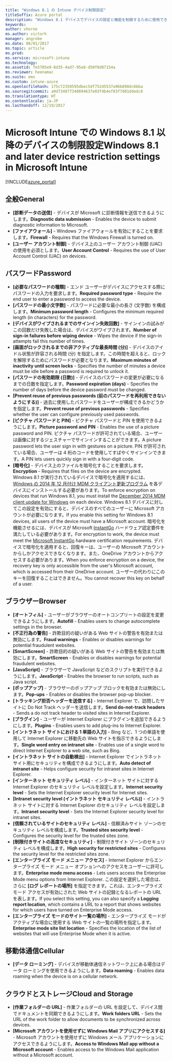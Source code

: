 ```yaml
---
title: "Windows 8.1 の Intune デバイス制限設定"
titleSuffix: Azure portal
description: "Windows 8.1 デバイスでデバイスの設定と機能を制御するために使用できる Intune 設定について説明します。\""
keywords: 
author: vhorne
ms.author: victorh
manager: angrobe
ms.date: 08/01/2017
ms.topic: article
ms.prod: 
ms.service: microsoft-intune
ms.technology: 
ms.assetid: fe5785e9-8d35-4ad7-95e8-d50f8d87154a
ms.reviewer: heenamac
ms.suite: ems
ms.custom: intune-azure
ms.openlocfilehash: 175c72350595dbec5df75245537a96b898dc6bba
ms.sourcegitcommit: a9d734877340894637e03f4b4ef83f7d01ddedc8
ms.translationtype: HT
ms.contentlocale: ja-JP
ms.lasthandoff: 12/19/2017
---
```

# <a name="windows-81-and-later-device-restriction-settings-in-microsoft-intune"></a><span data-ttu-id="39fc5-103">Microsoft Intune での Windows 8.1 以降のデバイスの制限設定</span><span class="sxs-lookup"><span data-stu-id="39fc5-103">Windows 8.1 and later device restriction settings in Microsoft Intune</span></span>

[!INCLUDE[azure_portal](./includes/azure_portal.md)]

## <a name="general"></a><span data-ttu-id="39fc5-104">全般</span><span class="sxs-lookup"><span data-stu-id="39fc5-104">General</span></span>

-   <span data-ttu-id="39fc5-105">**[診断データの送信]** - デバイスが Microsoft に診断情報を送信できるようにします。</span><span class="sxs-lookup"><span data-stu-id="39fc5-105">**Diagnostic data submission** - Enables the device to submit diagnostic information to Microsoft.</span></span>
-   <span data-ttu-id="39fc5-106">**[ファイアウォール]** - Windows ファイアウォールを有効にすることを要求します。</span><span class="sxs-lookup"><span data-stu-id="39fc5-106">**Firewall** - Requires that the Windows Firewall is turned on.</span></span>
-   <span data-ttu-id="39fc5-107">**[ユーザー アカウント制御]** - デバイス上のユーザー アカウント制御 (UAC) の使用を必須とします。</span><span class="sxs-lookup"><span data-stu-id="39fc5-107">**User Account Control** - Requires the use of User Account Control (UAC) on devices.</span></span>

## <a name="password"></a><span data-ttu-id="39fc5-108">パスワード</span><span class="sxs-lookup"><span data-stu-id="39fc5-108">Password</span></span>
-   <span data-ttu-id="39fc5-109">**[必要なパスワードの種類]** - エンド ユーザーがデバイスにアクセスする際にパスワードの入力を要求します。</span><span class="sxs-lookup"><span data-stu-id="39fc5-109">**Required password type** - Require the end user to enter a password to access the device.</span></span>
-   <span data-ttu-id="39fc5-110">**[パスワードの最小文字数]** - パスワードに必要な最小の長さ (文字数) を構成します。</span><span class="sxs-lookup"><span data-stu-id="39fc5-110">**Minimum password length** - Configures the minimum required length (in characters) for the password.</span></span>
-   <span data-ttu-id="39fc5-111">**[デバイスがワイプされるまでのサインイン失敗回数]** - サインインの試みがこの回数だけ失敗した場合は、デバイスがワイプされます。</span><span class="sxs-lookup"><span data-stu-id="39fc5-111">**Number of sign-in failures before wiping device** - Wipes the device if the sign-in attempts fail this number of times.</span></span>
-   <span data-ttu-id="39fc5-112">**[画面がロックされるまでの非アクティブな最長時間 (分)]** - デバイスのアイドル状態が許容される時間 (分) を指定します。この時間を超えると、ロックを解除するためにパスワードが必要となります。</span><span class="sxs-lookup"><span data-stu-id="39fc5-112">**Maximum minutes of inactivity until screen locks** - Specifies the number of minutes a device must be idle before a password is required to unlock it.</span></span>
-   <span data-ttu-id="39fc5-113">**[パスワードの有効期限 (日数)]** - デバイスのパスワードの変更が必要になるまでの日数を指定します。</span><span class="sxs-lookup"><span data-stu-id="39fc5-113">**Password expiration (days)** - Specifies the number of days before the device password must be changed.</span></span>
-   <span data-ttu-id="39fc5-114">**[Prevent reuse of previous passwords (前のパスワードを再利用できないようにする)]** - 過去に使用したパスワードをユーザーが構成できるかどうかを指定します。</span><span class="sxs-lookup"><span data-stu-id="39fc5-114">**Prevent reuse of previous passwords** - Specifies whether the user can configure previously used passwords.</span></span>
-   <span data-ttu-id="39fc5-115">**[ピクチャ パスワードと PIN]** - ピクチャ パスワードと PIN を使用できるようにします。</span><span class="sxs-lookup"><span data-stu-id="39fc5-115">**Picture password and PIN** - Enables the use of a picture password and PIN.</span></span> <span data-ttu-id="39fc5-116">ピクチャ パスワードが許可されている場合、ユーザーは画像に対するジェスチャーでサインインすることができます。</span><span class="sxs-lookup"><span data-stu-id="39fc5-116">A picture password lets the user sign in with gestures on a picture.</span></span> <span data-ttu-id="39fc5-117">PIN が許可されている場合、ユーザーは 4 桁のコードを使用してすばやくサインインできます。</span><span class="sxs-lookup"><span data-stu-id="39fc5-117">A PIN lets users quickly sign in with a four-digit code.</span></span>
-   <span data-ttu-id="39fc5-118">**[暗号化]** - デバイス上のファイルを暗号化することを要求します。</span><span class="sxs-lookup"><span data-stu-id="39fc5-118">**Encryption** - Requires that files on the device are encrypted.</span></span><br><span data-ttu-id="39fc5-119">Windows 8.1 が実行されているデバイスで暗号化を適用するには、 [Windows の 2014 年 12 月付け MDM クライアント更新プログラム](https://support.microsoft.com/kb/3013816) を各デバイスにインストールする必要があります。</span><span class="sxs-lookup"><span data-stu-id="39fc5-119">To enforce encryption on devices that run Windows 8.1, you must install the [December 2014 MDM client update for Windows](https://support.microsoft.com/kb/3013816) on each device.</span></span>
<span data-ttu-id="39fc5-120">Windows 8.1 デバイスに対してこの設定を有効にすると、デバイスのすべてのユーザーに Microsoft アカウントが必要になります。</span><span class="sxs-lookup"><span data-stu-id="39fc5-120">If you enable this setting for Windows 8.1 devices, all users of the device must have a Microsoft account.</span></span>
<span data-ttu-id="39fc5-121">暗号化を機能させるには、デバイスが Microsoft [InstantGo](https://blogs.windows.com/windowsexperience/2014/06/19/instantgo-a-better-way-to-sleep/#IBHULcTfI4PokO8X.97) ハードウェア認定要件を満たしている必要があります。</span><span class="sxs-lookup"><span data-stu-id="39fc5-121">For encryption to work, the device must meet the [Microsoft InstantGo](https://blogs.windows.com/windowsexperience/2014/06/19/instantgo-a-better-way-to-sleep/#IBHULcTfI4PokO8X.97) hardware certification requirements.</span></span>
<span data-ttu-id="39fc5-122">デバイスで暗号化を適用すると、回復キーは、ユーザーの Microsoft アカウントからしかアクセスできなくなります。また、OneDrive アカウントからアクセスする必要があります。</span><span class="sxs-lookup"><span data-stu-id="39fc5-122">When you enforce encryption on a device, the recovery key is only accessible from the user's Microsoft account, which is accessed from their OneDrive account.</span></span> <span data-ttu-id="39fc5-123">ユーザーの代わりにこのキーを回復することはできません。</span><span class="sxs-lookup"><span data-stu-id="39fc5-123">You cannot recover this key on behalf of a user.</span></span>     



## <a name="browser"></a><span data-ttu-id="39fc5-124">ブラウザー</span><span class="sxs-lookup"><span data-stu-id="39fc5-124">Browser</span></span>
-   <span data-ttu-id="39fc5-125">**[オートフィル]** - ユーザーがブラウザーのオートコンプリートの設定を変更できるようにします。</span><span class="sxs-lookup"><span data-stu-id="39fc5-125">**Autofill** - Enables users to change autocomplete settings in the browser.</span></span>
-   <span data-ttu-id="39fc5-126">**[不正行為の警告]** - 詐欺目的の疑いがある Web サイトの警告を有効または無効にします。</span><span class="sxs-lookup"><span data-stu-id="39fc5-126">**Fraud warnings** - Enables or disables warnings for potential fraudulent websites.</span></span>
-   <span data-ttu-id="39fc5-127">**[SmartScreen]** - 詐欺目的の疑いがある Web サイトの警告を有効または無効にします。</span><span class="sxs-lookup"><span data-stu-id="39fc5-127">**SmartScreen** - Enables or disables warnings for potential fraudulent websites.</span></span>
-   <span data-ttu-id="39fc5-128">**[JavaScript]** - ブラウザーで JavaScript などのスクリプトを実行できるようにします。</span><span class="sxs-lookup"><span data-stu-id="39fc5-128">**JavaScript** - Enables the browser to run scripts, such as Java script.</span></span>
-   <span data-ttu-id="39fc5-129">**[ポップアップ]** - ブラウザーのポップアップ ブロックを有効または無効にします。</span><span class="sxs-lookup"><span data-stu-id="39fc5-129">**Pop-ups** - Enables or disables the browser pop-up blocker.</span></span>
-   <span data-ttu-id="39fc5-130">**[トラッキング拒否ヘッダーを送信する]** - Internet Explorer で、訪問したサイトに Do Not Track ヘッダーを送信します。</span><span class="sxs-lookup"><span data-stu-id="39fc5-130">**Send do-not-track headers** - Sends a do not track header to visited sites in Internet Explorer.</span></span>
-   <span data-ttu-id="39fc5-131">**[プラグイン]** - ユーザーが Internet Explorer にプラグインを追加できるようにします。</span><span class="sxs-lookup"><span data-stu-id="39fc5-131">**Plugins** - Enables users to add plug-ins to Internet Explorer.</span></span>
-   <span data-ttu-id="39fc5-132">**[イントラネット サイトにおける 1 単語の入力]** - Bing など、1 つの単語を使用して Internet Explorer に移動先の Web サイトを指示できるようにします。</span><span class="sxs-lookup"><span data-stu-id="39fc5-132">**Single word entry on intranet site** - Enables use of a single word to direct Internet Explorer to a web site, such as Bing.</span></span>
-   <span data-ttu-id="39fc5-133">**[イントラネット サイトの自動検出]** - Internet Explorer でイントラネット サイト用にセキュリティを構成できるようにします。</span><span class="sxs-lookup"><span data-stu-id="39fc5-133">**Auto detect of intranet site** - Helps configure security for intranet sites in Internet Explorer.</span></span>
-   <span data-ttu-id="39fc5-134">**[インターネット セキュリティ レベル]** - インターネット サイトに対する Internet Explorer のセキュリティ レベルを設定します。</span><span class="sxs-lookup"><span data-stu-id="39fc5-134">**Internet security level** - Sets the Internet Explorer security level for Internet sites.</span></span>
-   <span data-ttu-id="39fc5-135">**[Intranet security level (イントラネット セキュリティ レベル)]** - イントラネット サイトに対する Internet Explorer のセキュリティ レベルを設定します。</span><span class="sxs-lookup"><span data-stu-id="39fc5-135">**Intranet security level** - Sets the Internet Explorer security level for intranet sites.</span></span>
-   <span data-ttu-id="39fc5-136">**[信頼されているサイトのセキュリティ レベル]** - 信頼済みサイト ゾーンのセキュリティ レベルを構成します。</span><span class="sxs-lookup"><span data-stu-id="39fc5-136">**Trusted sites security level** - Configures the security level for the trusted sites zone.</span></span>
-   <span data-ttu-id="39fc5-137">**[制限付きサイトの高度なセキュリティ]** - 制限付きサイト ゾーンのセキュリティ レベルを構成します。</span><span class="sxs-lookup"><span data-stu-id="39fc5-137">**High security for restricted sites** - Configures the security level for the restricted sites zone.</span></span>
-   <span data-ttu-id="39fc5-138">**[エンタープライズ モード メニュー アクセス]** - Internet Explorer からエンタープライズ モード メニュー オプションへのアクセスをユーザーに許可します。</span><span class="sxs-lookup"><span data-stu-id="39fc5-138">**Enterprise mode menu access** - Lets users access the Enterprise Mode menu options from Internet Explorer.</span></span>
<span data-ttu-id="39fc5-139">この設定を選択した場合は、さらに **[ログ レポートの場所]** を指定できます。これは、エンタープライズ モード アクセスが有効にされた Web サイトの記録となるレポートの URL を表します。</span><span class="sxs-lookup"><span data-stu-id="39fc5-139">If you select this setting, you can also specify a **Logging report location**, which contains a URL to a report that shows websites for which users have turned on Enterprise Mode access.</span></span>
-   <span data-ttu-id="39fc5-140">**[エンタープライズ モードのサイト一覧の場所]** - エンタープライズ モードがアクティブな場合に使用する Web サイトの一覧の場所を指定します。</span><span class="sxs-lookup"><span data-stu-id="39fc5-140">**Enterprise mode site list location** - Specifies the location of the list of websites that will use Enterprise Mode when it is active.</span></span>

## <a name="cellular"></a><span data-ttu-id="39fc5-141">移動体通信</span><span class="sxs-lookup"><span data-stu-id="39fc5-141">Cellular</span></span>
-   <span data-ttu-id="39fc5-142">**[データ ローミング]** - デバイスが移動体通信ネットワーク上にある場合はデータ ローミングを使用できるようにします。</span><span class="sxs-lookup"><span data-stu-id="39fc5-142">**Data roaming** - Enables data roaming when the device is on a cellular network.</span></span>

## <a name="cloud-and-storage"></a><span data-ttu-id="39fc5-143">クラウドとストレージ</span><span class="sxs-lookup"><span data-stu-id="39fc5-143">Cloud and Storage</span></span>
-   <span data-ttu-id="39fc5-144">**[作業フォルダーの URL]** - 作業フォルダーの URL を設定して、デバイス間でドキュメントを同期できるようにします。</span><span class="sxs-lookup"><span data-stu-id="39fc5-144">**Work folders URL** - Sets the URL of the work folder to allow documents to be synchronized across devices.</span></span>
-   <span data-ttu-id="39fc5-145">**[Microsoft アカウントを使用せずに Windows Mail アプリにアクセスする]** - Microsoft アカウントを使用せずに Windows メール アプリケーションにアクセスできるようにします。</span><span class="sxs-lookup"><span data-stu-id="39fc5-145">**Access to Windows Mail app without a Microsoft account** - Enables access to the Windows Mail application without a Microsoft account.</span></span>    
